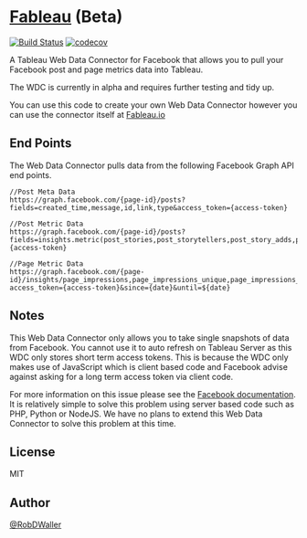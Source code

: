 # [Fableau](http://fableau.io) (Beta)
[![Build Status](https://travis-ci.org/RobDWaller/fableau.svg?branch=master)](https://travis-ci.org/RobDWaller/fableau) [![codecov](https://codecov.io/gh/RobDWaller/fableau/branch/master/graph/badge.svg)](https://codecov.io/gh/RobDWaller/fableau)

A Tableau Web Data Connector for Facebook that allows you to pull your Facebook post and
page metrics data into Tableau.  

The WDC is currently in alpha and requires further testing and tidy up.

You can use this code to create your own Web Data Connector however you can use
the connector itself at [Fableau.io](http://fableau.io)

## End Points

The Web Data Connector pulls data from the following Facebook Graph API end points.

```
//Post Meta Data
https://graph.facebook.com/{page-id}/posts?fields=created_time,message,id,link,type&access_token={access-token}

//Post Metric Data
https://graph.facebook.com/{page-id}/posts?fields=insights.metric(post_stories,post_storytellers,post_story_adds,post_story_adds_unique,post_engaged_users,post_consumptions,post_consumptions_unique,post_impressions,post_impressions_unique,post_impressions_paid,post_impressions_paid_unique,post_reactions_like_total,post_reactions_love_total,post_reactions_wow_total,post_reactions_haha_total,post_reactions_sorry_total,post_reactions_anger_total)&access_token={access-token}

//Page Metric Data
https://graph.facebook.com/{page-id}/insights/page_impressions,page_impressions_unique,page_impressions_paid,page_impressions_organic,page_stories,page_engaged_users,page_consumptions,page_consumptions_unique,page_negative_feedback,page_negative_feedback_unique,page_fan_adds_unique,page_views_total,page_views_logged_in_unique,page_posts_impressions,page_posts_impressions_unique,page_posts_impressions_paid,page_posts_impressions_organic,page_post_engagements,page_video_views?access_token={access-token}&since={date}&until=${date}
```

## Notes

This Web Data Connector only allows you to take single snapshots of data from
Facebook. You cannot use it to auto refresh on Tableau Server as this WDC only
stores short term access tokens. This is because the WDC only makes use of
JavaScript which is client based code and Facebook advise against asking for a
long term access token via client code.

For more information on this issue please see the [Facebook documentation](https://developers.facebook.com/docs/facebook-login/access-tokens).
It is relatively simple to solve this problem using server based code such as
PHP, Python or NodeJS. We have no plans to extend this Web Data Connector to solve
this problem at this time.  

## License

MIT

## Author

[@RobDWaller](https://twitter.com/RobDWaller)
